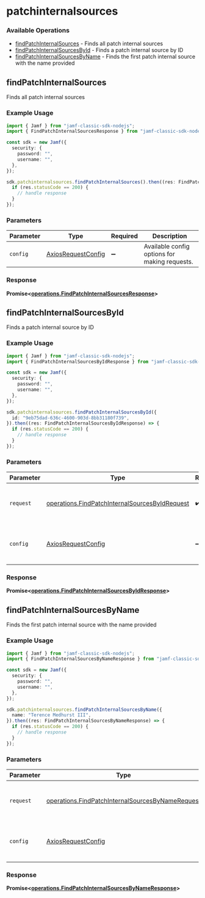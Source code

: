# patchinternalsources

### Available Operations

* [findPatchInternalSources](#findpatchinternalsources) - Finds all patch internal sources
* [findPatchInternalSourcesById](#findpatchinternalsourcesbyid) - Finds a patch internal source by ID
* [findPatchInternalSourcesByName](#findpatchinternalsourcesbyname) - Finds the first patch internal source with the name provided

## findPatchInternalSources

Finds all patch internal sources

### Example Usage

```typescript
import { Jamf } from "jamf-classic-sdk-nodejs";
import { FindPatchInternalSourcesResponse } from "jamf-classic-sdk-nodejs/dist/sdk/models/operations";

const sdk = new Jamf({
  security: {
    password: "",
    username: "",
  },
});

sdk.patchinternalsources.findPatchInternalSources().then((res: FindPatchInternalSourcesResponse) => {
  if (res.statusCode == 200) {
    // handle response
  }
});
```

### Parameters

| Parameter                                                    | Type                                                         | Required                                                     | Description                                                  |
| ------------------------------------------------------------ | ------------------------------------------------------------ | ------------------------------------------------------------ | ------------------------------------------------------------ |
| `config`                                                     | [AxiosRequestConfig](https://axios-http.com/docs/req_config) | :heavy_minus_sign:                                           | Available config options for making requests.                |


### Response

**Promise<[operations.FindPatchInternalSourcesResponse](../../models/operations/findpatchinternalsourcesresponse.md)>**


## findPatchInternalSourcesById

Finds a patch internal source by ID

### Example Usage

```typescript
import { Jamf } from "jamf-classic-sdk-nodejs";
import { FindPatchInternalSourcesByIdResponse } from "jamf-classic-sdk-nodejs/dist/sdk/models/operations";

const sdk = new Jamf({
  security: {
    password: "",
    username: "",
  },
});

sdk.patchinternalsources.findPatchInternalSourcesById({
  id: "9eb75dad-636c-4600-903d-8bb31180f739",
}).then((res: FindPatchInternalSourcesByIdResponse) => {
  if (res.statusCode == 200) {
    // handle response
  }
});
```

### Parameters

| Parameter                                                                                                        | Type                                                                                                             | Required                                                                                                         | Description                                                                                                      |
| ---------------------------------------------------------------------------------------------------------------- | ---------------------------------------------------------------------------------------------------------------- | ---------------------------------------------------------------------------------------------------------------- | ---------------------------------------------------------------------------------------------------------------- |
| `request`                                                                                                        | [operations.FindPatchInternalSourcesByIdRequest](../../models/operations/findpatchinternalsourcesbyidrequest.md) | :heavy_check_mark:                                                                                               | The request object to use for the request.                                                                       |
| `config`                                                                                                         | [AxiosRequestConfig](https://axios-http.com/docs/req_config)                                                     | :heavy_minus_sign:                                                                                               | Available config options for making requests.                                                                    |


### Response

**Promise<[operations.FindPatchInternalSourcesByIdResponse](../../models/operations/findpatchinternalsourcesbyidresponse.md)>**


## findPatchInternalSourcesByName

Finds the first patch internal source with the name provided

### Example Usage

```typescript
import { Jamf } from "jamf-classic-sdk-nodejs";
import { FindPatchInternalSourcesByNameResponse } from "jamf-classic-sdk-nodejs/dist/sdk/models/operations";

const sdk = new Jamf({
  security: {
    password: "",
    username: "",
  },
});

sdk.patchinternalsources.findPatchInternalSourcesByName({
  name: "Terence Medhurst III",
}).then((res: FindPatchInternalSourcesByNameResponse) => {
  if (res.statusCode == 200) {
    // handle response
  }
});
```

### Parameters

| Parameter                                                                                                            | Type                                                                                                                 | Required                                                                                                             | Description                                                                                                          |
| -------------------------------------------------------------------------------------------------------------------- | -------------------------------------------------------------------------------------------------------------------- | -------------------------------------------------------------------------------------------------------------------- | -------------------------------------------------------------------------------------------------------------------- |
| `request`                                                                                                            | [operations.FindPatchInternalSourcesByNameRequest](../../models/operations/findpatchinternalsourcesbynamerequest.md) | :heavy_check_mark:                                                                                                   | The request object to use for the request.                                                                           |
| `config`                                                                                                             | [AxiosRequestConfig](https://axios-http.com/docs/req_config)                                                         | :heavy_minus_sign:                                                                                                   | Available config options for making requests.                                                                        |


### Response

**Promise<[operations.FindPatchInternalSourcesByNameResponse](../../models/operations/findpatchinternalsourcesbynameresponse.md)>**

